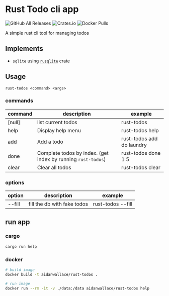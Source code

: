 # Rust Todo cli app

![GitHub All Releases][badge-1] ![Crates.io][badge-2] ![Docker Pulls][badge-3]

A simple rust cli tool for managing todos

## Implements

- `sqlite` using [`rusqlite`](https://crates.io/crates/rusqlite) crate

## Usage

`rust-todos <command> <args>`

### commands

| command | description                                                  | example                   |
| ------- | ------------------------------------------------------------ | ------------------------- |
| [null]  | list current todos                                           | rust-todos                |
| help    | Display help menu                                            | rust-todos help           |
| add     | Add a todo                                                   | rust-todos add do laundry |
| done    | Complete todos by index. (get index by running `rust-todos`) | rust-todos done 1 5       |
| clear   | Clear all todos                                              | rust-todos clear          |

### options

| option | description                 | example           |
| ------ | --------------------------- | ----------------- |
| --fill | fill the db with fake todos | rust-todos --fill |

## run app

### cargo

```sh
cargo run help
```

### docker

```sh
# build image
docker build -t aidanwallace/rust-todos .

# run image
docker run --rm -it -v ./data:/data aidanwallace/rust-todos help
```

[badge-1]: https://img.shields.io/github/downloads/aidan-wallace/rust-todos/total?label=GitHub%20Downloads
[badge-2]: https://img.shields.io/crates/d/rust-todos?label=Cargo%20Downloads
[badge-3]: https://img.shields.io/docker/pulls/aidanwallace/rust-todos
